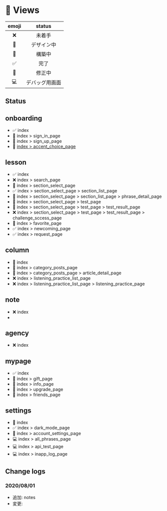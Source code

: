 # 📱 Views
| emoji | status |
|:--:|:--:|
| ❌ | 未着手 |
| 🎨 | デザイン中 |
| 🚧 | 構築中 |
| ✅ | 完了 |
| 🔧 | 修正中 |
| 💻 | デバッグ用画面 |

## Status
## onboarding
- ✅ index
- 🔧 index > sign_in_page
- 🔧 index > sign_up_page
- 🎨 [index > accent_choice_page](./onboarding##)

## lesson
- ✅ index
- ❌ index > search_page
- 🔧 index > section_select_page
- ✅ index > section_select_page > section_list_page
- 🔧 index > section_select_page > section_list_page > phrase_detail_page
- 🔧 index > section_select_page > test_page
- 🔧 index > section_select_page > test_page > test_result_page
- ❌ index > section_select_page > test_page > test_result_page > challenge_sccess_page
- 🔧 index > favorite_page
- ✅ index > newcoming_page
- ✅ index > request_page

## column
- 🔧 index
- 🔧 index > category_posts_page
- 🔧 index > category_posts_page > article_detail_page
- ❌ index > listening_practice_list_page
- ❌ index > listening_practice_list_page > listening_practice_page 

## note
- ❌ index
- 

## agency
- ❌ index

## mypage
- ✅ index
- 🎨 index > gift_page
- 🎨 index > info_page
- 🎨 index > upgrade_page
- 🎨 index > friends_page

## settings
- 🔧 index
- ✅ index > dark_mode_page
- 🎨 index > account_settings_page
- 💻 index > all_phrases_page
- 💻 index > api_test_page
- 💻 index > inapp_log_page

## Change logs
### 2020/08/01
- 追加: notes
- 変更: 